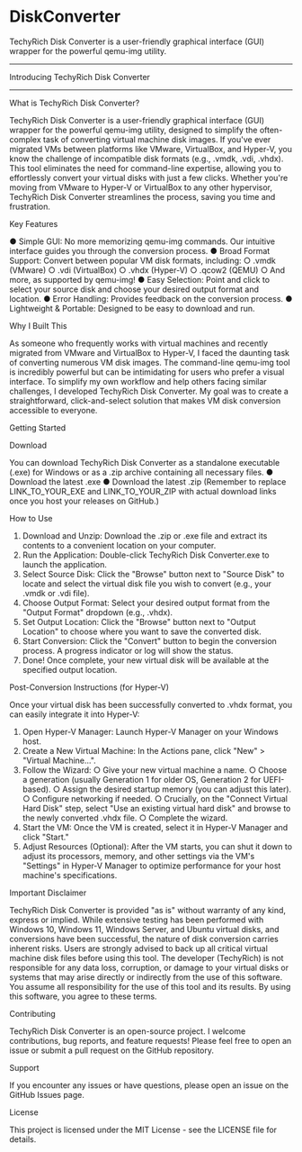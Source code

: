 # DiskConverter
TechyRich Disk Converter is a user-friendly graphical interface (GUI) wrapper for the powerful qemu-img utility.
________________________________________
Introducing TechyRich Disk Converter

________________________________________
What is TechyRich Disk Converter?

TechyRich Disk Converter is a user-friendly graphical interface (GUI) wrapper for the powerful qemu-img utility, designed to simplify the often-complex task of converting virtual machine disk images. If you've ever migrated VMs between platforms like VMware, VirtualBox, and Hyper-V, you know the challenge of incompatible disk formats (e.g., .vmdk, .vdi, .vhdx).
This tool eliminates the need for command-line expertise, allowing you to effortlessly convert your virtual disks with just a few clicks. Whether you're moving from VMware to Hyper-V or VirtualBox to any other hypervisor, TechyRich Disk Converter streamlines the process, saving you time and frustration.

Key Features

●	Simple GUI: No more memorizing qemu-img commands. Our intuitive interface guides you through the conversion process.
●	Broad Format Support: Convert between popular VM disk formats, including:
○	.vmdk (VMware)
○	.vdi (VirtualBox)
○	.vhdx (Hyper-V)
○	.qcow2 (QEMU)
○	And more, as supported by qemu-img!
●	Easy Selection: Point and click to select your source disk and choose your desired output format and location.
●	Error Handling: Provides feedback on the conversion process.
●	Lightweight & Portable: Designed to be easy to download and run.

Why I Built This

As someone who frequently works with virtual machines and recently migrated from VMware and VirtualBox to Hyper-V, I faced the daunting task of converting numerous VM disk images. The command-line qemu-img tool is incredibly powerful but can be intimidating for users who prefer a visual interface. To simplify my own workflow and help others facing similar challenges, I developed TechyRich Disk Converter. My goal was to create a straightforward, click-and-select solution that makes VM disk conversion accessible to everyone.

Getting Started


Download

You can download TechyRich Disk Converter as a standalone executable (.exe) for Windows or as a .zip archive containing all necessary files.
●	Download the latest .exe
●	Download the latest .zip
(Remember to replace LINK_TO_YOUR_EXE and LINK_TO_YOUR_ZIP with actual download links once you host your releases on GitHub.)

How to Use

1.	Download and Unzip: Download the .zip or .exe file and extract its contents to a convenient location on your computer.
2.	Run the Application: Double-click TechyRich Disk Converter.exe to launch the application.
3.	Select Source Disk: Click the "Browse" button next to "Source Disk" to locate and select the virtual disk file you wish to convert (e.g., your .vmdk or .vdi file).
4.	Choose Output Format: Select your desired output format from the "Output Format" dropdown (e.g., .vhdx).
5.	Set Output Location: Click the "Browse" button next to "Output Location" to choose where you want to save the converted disk.
6.	Start Conversion: Click the "Convert" button to begin the conversion process. A progress indicator or log will show the status.
7.	Done! Once complete, your new virtual disk will be available at the specified output location.

Post-Conversion Instructions (for Hyper-V)

Once your virtual disk has been successfully converted to .vhdx format, you can easily integrate it into Hyper-V:
1.	Open Hyper-V Manager: Launch Hyper-V Manager on your Windows host.
2.	Create a New Virtual Machine: In the Actions pane, click "New" > "Virtual Machine...".
3.	Follow the Wizard:
○	Give your new virtual machine a name.
○	Choose a generation (usually Generation 1 for older OS, Generation 2 for UEFI-based).
○	Assign the desired startup memory (you can adjust this later).
○	Configure networking if needed.
○	Crucially, on the "Connect Virtual Hard Disk" step, select "Use an existing virtual hard disk" and browse to the newly converted .vhdx file.
○	Complete the wizard.
4.	Start the VM: Once the VM is created, select it in Hyper-V Manager and click "Start."
5.	Adjust Resources (Optional): After the VM starts, you can shut it down to adjust its processors, memory, and other settings via the VM's "Settings" in Hyper-V Manager to optimize performance for your host machine's specifications.

Important Disclaimer

TechyRich Disk Converter is provided "as is" without warranty of any kind, express or implied. While extensive testing has been performed with Windows 10, Windows 11, Windows Server, and Ubuntu virtual disks, and conversions have been successful, the nature of disk conversion carries inherent risks.
Users are strongly advised to back up all critical virtual machine disk files before using this tool. The developer (TechyRich) is not responsible for any data loss, corruption, or damage to your virtual disks or systems that may arise directly or indirectly from the use of this software. You assume all responsibility for the use of this tool and its results. By using this software, you agree to these terms.

Contributing

TechyRich Disk Converter is an open-source project. I welcome contributions, bug reports, and feature requests! Please feel free to open an issue or submit a pull request on the GitHub repository.

Support

If you encounter any issues or have questions, please open an issue on the GitHub Issues page.

License

This project is licensed under the MIT License - see the LICENSE file for details.


